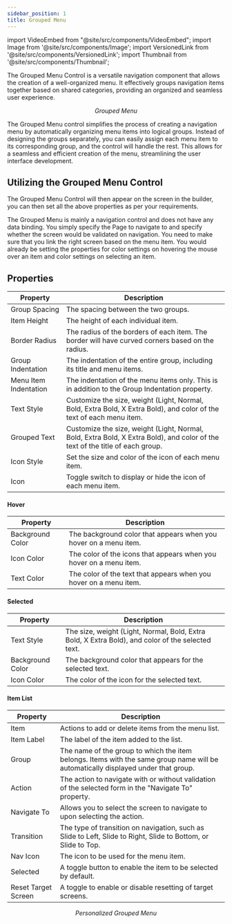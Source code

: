 ```yaml
---
sidebar_position: 1
title: Grouped Menu
---
```


import VideoEmbed from "@site/src/components/VideoEmbed";
import Image from '@site/src/components/Image';
import VersionedLink from '@site/src/components/VersionedLink';
import Thumbnail from '@site/src/components/Thumbnail';

The Grouped Menu Control is a versatile navigation component that allows the creation of a well-organized menu. It effectively groups navigation items together based on shared categories, providing an organized and seamless user experience.

<figure>
  <Thumbnail src="/img/reference/controls/grp-menu/preview.jpeg" alt="Grouped Menu" />
  <figcaption align = "center"><i>Grouped Menu</i></figcaption>
</figure>


The Grouped Menu control simplifies the process of creating a navigation menu by automatically organizing menu items into logical groups. Instead of designing the groups separately, you can easily assign each menu item to its corresponding group, and the control will handle the rest. This allows for a seamless and efficient creation of the menu, streamlining the user interface development.

## Utilizing the Grouped Menu Control

The Grouped Menu Control will then appear on the screen in the builder, you can then set all the above properties as per your requirements.

The Grouped Menu is mainly a navigation control and does not have any data binding. You simply specify the Page to navigate to and specify whether the screen would be validated on navigation. You need to make sure that you link the right screen based on the menu item. You would already be setting the properties for color settings on hovering the mouse over an item and color settings on selecting an item.



## Properties


| Property              | Description                                                                                         |
|-----------------------|-----------------------------------------------------------------------------------------------------|
| Group Spacing         | The spacing between the two groups.                                                                |
| Item Height           | The height of each individual item.                                                                |
| Border Radius         | The radius of the borders of each item. The border will have curved corners based on the radius.   |
| Group Indentation     | The indentation of the entire group, including its title and menu items.                           |
| Menu Item Indentation | The indentation of the menu items only. This is in addition to the Group Indentation property.     |
| Text Style            | Customize the size, weight (Light, Normal, Bold, Extra Bold, X Extra Bold), and color of the text of each menu item.   |
| Grouped Text          | Customize the size, weight (Light, Normal, Bold, Extra Bold, X Extra Bold), and color of the text of the title of each group.   |
| Icon Style            | Set the size and color of the icon of each menu item.                                             |
| Icon                  | Toggle switch to display or hide the icon of each menu item.                                      |

#### Hover

| Property            | Description                                                                                     |
|---------------------|-------------------------------------------------------------------------------------------------|
| Background Color    | The background color that appears when you hover on a menu item.                                |
| Icon Color          | The color of the icons that appears when you hover on a menu item.                               |
| Text Color          | The color of the text that appears when you hover on a menu item.                                |

#### Selected


| Property          | Description                                                         |
|-------------------|---------------------------------------------------------------------|
| Text Style        | The size, weight (Light, Normal, Bold, Extra Bold, X Extra Bold), and color of the selected text. |
| Background Color  | The background color that appears for the selected text.            |
| Icon Color        | The color of the icon for the selected text.                         |

#### Item List


| Property             | Description                                                                                     |
|----------------------|-------------------------------------------------------------------------------------------------|
| Item                 | Actions to add or delete items from the menu list.                                              |
| Item Label           | The label of the item added to the list.                                                       |
| Group                | The name of the group to which the item belongs. Items with the same group name will be automatically displayed under that group. |
| Action               | The action to navigate with or without validation of the selected form in the "Navigate To" property. |
| Navigate To          | Allows you to select the screen to navigate to upon selecting the action.                      |
| Transition           | The type of transition on navigation, such as Slide to Left, Slide to Right, Slide to Bottom, or Slide to Top. |
| Nav Icon             | The icon to be used for the menu item.                                                         |
| Selected             | A toggle button to enable the item to be selected by default.                                  |
| Reset Target Screen  | A toggle to enable or disable resetting of target screens.                                    |


<figure>
  <Thumbnail src="/img/reference/controls/grp-menu/example-1.png" alt="Personalized Grouped Menu" />
  <figcaption align = "center"><i>Personalized Grouped Menu</i></figcaption>
</figure>